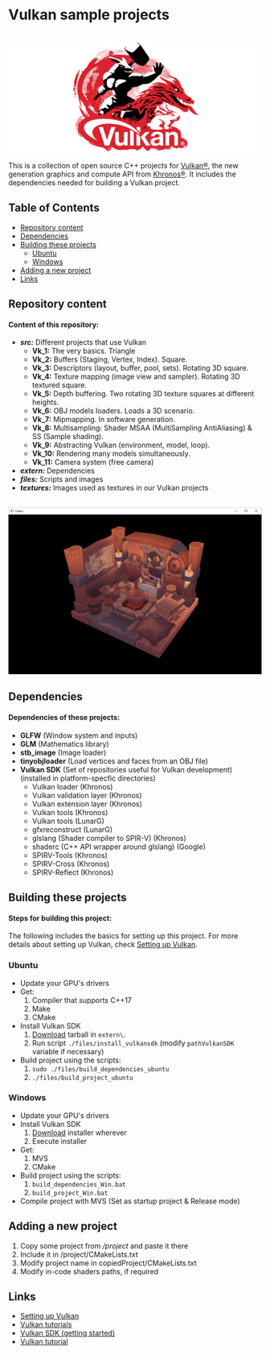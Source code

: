 # Vulkan sample projects

<br>![Khronos Vulkan logo](https://raw.githubusercontent.com/AnselmoGPP/Vulkan_samples/master/files/Khronos-Vulkan-Logo_2.png)

This is a collection of open source C++ projects for [Vulkan®](https://www.khronos.org/vulkan/), the new generation graphics and compute API from [Khronos®](https://www.khronos.org/). It includes the dependencies needed for building a Vulkan project.

## Table of Contents
+ [Repository content](#repository-content)
+ [Dependencies](#dependencies)
+ [Building these projects](#building-these-projects)
    + [Ubuntu](#ubuntu)
    + [Windows](#windows)
+ [Adding a new project](#adding-a-new-project)
+ [Links](#links)

## Repository content

<h4>Content of this repository:</h4>

- _**src:**_ Different projects that use Vulkan
  - **Vk_1:** The very basics. Triangle 
  - **Vk_2:** Buffers (Staging, Vertex, Index). Square. 
  - **Vk_3:** Descriptors (layout, buffer, pool, sets). Rotating 3D square. 
  - **Vk_4:** Texture mapping (image view and sampler). Rotating 3D textured square.
  - **Vk_5:** Depth buffering. Two rotating 3D texture squares at different heights.
  - **Vk_6:** OBJ models loaders. Loads a 3D scenario.
  - **Vk_7:** Mipmapping. In software generation.
  - **Vk_8:** Multisampling: Shader MSAA (MultiSampling AntiAliasing) & SS (Sample shading).
  - **Vk_9:** Abstracting Vulkan (environment, model, loop).
  - **Vk_10:** Rendering many models simultaneously.
  - **Vk_11:** Camera system (free camera)
- _**extern:**_ Dependencies
- _**files:**_ Scripts and images
- _**textures:**_ Images used as textures in our Vulkan projects

<br>![Vulkan window](https://raw.githubusercontent.com/AnselmoGPP/Vulkan_samples/master/files/vulkan_window.png)

## Dependencies

<h4>Dependencies of these projects:</h4>

- **GLFW** (Window system and inputs)
- **GLM** (Mathematics library)
- **stb_image** (Image loader)
- **tinyobjloader** (Load vertices and faces from an OBJ file)
- **Vulkan SDK** (Set of repositories useful for Vulkan development) (installed in platform-specfic directories)
  - Vulkan loader (Khronos)
  - Vulkan validation layer (Khronos)
  - Vulkan extension layer (Khronos)
  - Vulkan tools (Khronos)
  - Vulkan tools (LunarG)
  - gfxreconstruct (LunarG)
  - glslang (Shader compiler to SPIR-V) (Khronos)
  - shaderc (C++ API wrapper around glslang) (Google)
  - SPIRV-Tools (Khronos)
  - SPIRV-Cross (Khronos)
  - SPIRV-Reflect (Khronos)

## Building these projects

<h4>Steps for building this project:</h4>

The following includes the basics for setting up this project. For more details about setting up Vulkan, check [Setting up Vulkan](https://sciencesoftcode.wordpress.com/2021/03/09/setting-up-vulkan/).

### Ubuntu

- Update your GPU's drivers
- Get:
    1. Compiler that supports C++17
    2. Make
    3. CMake
- Install Vulkan SDK
    1. [Download](https://vulkan.lunarg.com/sdk/home) tarball in `extern\`.
    2. Run script `./files/install_vulkansdk` (modify `pathVulkanSDK` variable if necessary)
- Build project using the scripts:
    1. `sudo ./files/build_dependencies_ubuntu`
    2. `./files/build_project_ubuntu`

### Windows

- Update your GPU's drivers
- Install Vulkan SDK
    1. [Download](https://vulkan.lunarg.com/sdk/home) installer wherever 
    2. Execute installer
- Get:
    1. MVS
    2. CMake
- Build project using the scripts:
    1. `build_dependencies_Win.bat`
    2. `build_project_Win.bat`
- Compile project with MVS (Set as startup project & Release mode)

## Adding a new project

  1. Copy some project from _/project_ and paste it there
  2. Include it in /project/CMakeLists.txt
  3. Modify project name in copiedProject/CMakeLists.txt
  4. Modify in-code shaders paths, if required

## Links

- [Setting up Vulkan](https://sciencesoftcode.wordpress.com/2021/03/09/setting-up-vulkan/)
- [Vulkan tutorials](https://sciencesoftcode.wordpress.com/2019/04/08/vulkan-tutorials/)
- [Vulkan SDK (getting started)](https://vulkan.lunarg.com/doc/sdk/1.2.170.0/linux/getting_started.html)
- [Vulkan tutorial](https://vulkan-tutorial.com/)
